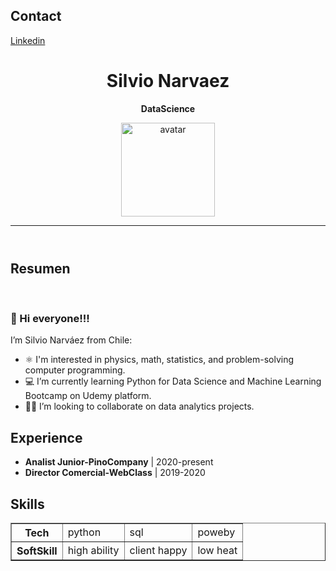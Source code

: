 <html>
    <body>
    <footer>
        <h2>Contact</h2>
        <a href=www.linkedin.com/in/snarvaez3>Linkedin</a>
    </footer>
    <header>
        <h1 align="center">Silvio Narvaez</h1>
        <p align="center"><strong>DataScience</strong></p>
        <p align="center">
            <img src=https://cdn2.iconfinder.com/data/icons/avatars-99/62/avatar-370-456322-512.png alt="avatar" width="150px">
            <hr>
        </p>
        </header>
        <!-- <section> -->
        <p>
            <h2>Resumen</h2>
            <br>
            <h3>👋 Hi everyone!!!</h3>
            I’m Silvio Narváez from Chile:
            <ul>
                <li> ⚛️ I'm interested in physics, math, statistics, and problem-solving computer programming. </li>  
                <li> 💻 I’m currently learning Python for Data Science and Machine Learning Bootcamp on Udemy platform.</li>
                <li> 👨‍💼 I’m looking to collaborate on data analytics projects.</li>
            </ul>
        </p>
            </section>
        <section>
        <p>
            <h2>Experience</h2>
            <ul>
                <li><b> Analist Junior-PinoCompany</b> | 2020-present</li>
                <li><b>Director Comercial-WebClass</b> | 2019-2020</li>
            </ul>
        </p>
            </section>
        <section>
        <p>
            <h2>Skills</h2>
            <table border="1">
            <tr>
                <th>Tech</th>
                <td>python</td>
                <td>sql</td>
                <td>poweby</td>
            </tr>
            <tr>
                <th>SoftSkill</th>
                <td>high ability</td>
                <td>client happy</td>
                <td>low heat</td>
            </tr>
            </table>
        </p>
            </section>
    </body>
</html>




<!---
Silnarvaez3/Silnarvaez3 is a ✨ special ✨ repository because its `README.md` (this file) appears on your GitHub profile.
You can click the Preview link to take a look at your changes.
--->
